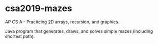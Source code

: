 # csa2019-mazes
AP CS A - Practicing 2D arrays, recursion, and graphics.

Java program that generates, draws, and solves simple mazes (including shortest path).
